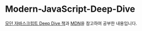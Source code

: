 # Modern-JavaScript-Deep-Dive
[모던 자바스크립트 Deep Dive 책](https://product.kyobobook.co.kr/detail/S000001766445)과 [MDN](https://developer.mozilla.org/en-US/docs/Web/JavaScript)을 참고하여 공부한 내용입니다. 
